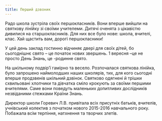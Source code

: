 ```yaml
---
title: Перший дзвоник
---
```


Радо школа зустріла своїх першокласників. Вони вперше вийшли на святкову лінійку зі своїми учителеми. Дитячі оченята з цікавістю дивилися на старшокласників. Для них все було нове: школа, вчителі, клас. Хай щастить вам, дорогі першокласники!

У цей день заклад гостинно відчиняє двері для своїх дітей, бо сьогоднішнє свято – це початок нових звершень. 1 вересня –це не просто День Знань, це -родинне свято.

На шкільному подвір’ї гамірно та весело. Розпочалася святкова лінійка, було запрошено наймолодших наших школярів, тих, для кого сьогодні вперше продзвенів шкільний дзвінок. Святково одягнені й трішки схвильовані хлопчики та дівчатка сміло крокують за своїми першими вчителями. Саме вони поведуть маленьких допитливих дослідників незвіданими стежками Країни Знань.

Директор школи Горевич Л.В. привітала всіх присутніх батьків, вчителів, учнівський колектив з початком нового 2015-2016 навчального року. Побажала всім терпіння, натхнення та творчих злетів.

<slideshow id="_/72157658044222981" />
